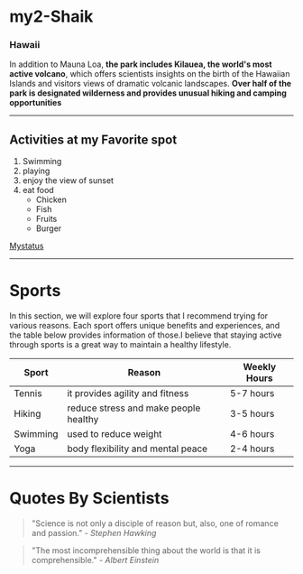 # my2-Shaik

### Hawaii

In addition to Mauna Loa, **the park includes Kilauea, the world's most active volcano**, which offers scientists insights on the birth of the Hawaiian Islands and visitors views of dramatic volcanic landscapes. **Over half of the park is designated wilderness and provides unusual hiking and camping opportunities**

---------
## Activities at my Favorite spot
1. Swimming
2. playing
3. enjoy the view of sunset
4. eat food 
    * Chicken
    * Fish
    * Fruits
    * Burger

[Mystatus](MyStats.md)

---------------
# Sports

In this section, we will explore four sports that I recommend trying for various reasons. Each sport offers unique benefits and experiences, and the table below provides information of those.I believe that staying active through sports is a great way to maintain a healthy lifestyle.

| Sport          | Reason                          | Weekly Hours |
|----------------|---------------------------------|--------------|
| Tennis         | it provides agility and fitness | 5-7 hours    |
| Hiking         | reduce stress and make people healthy  | 3-5 hours    |
| Swimming       | used to reduce weight           | 4-6 hours    |
| Yoga           | body flexibility and mental peace  | 2-4 hours    |

-------

# Quotes By Scientists
> "Science is not only a disciple of reason but, also, one of romance and passion." - *Stephen Hawking*

> "The most incomprehensible thing about the world is that it is comprehensible." - *Albert Einstein*